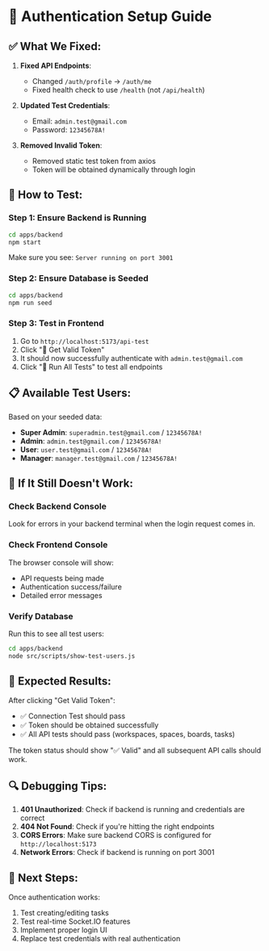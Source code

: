 # 🔐 Authentication Setup Guide

## ✅ **What We Fixed:**

1. **Fixed API Endpoints**:
   - Changed `/auth/profile` → `/auth/me` 
   - Fixed health check to use `/health` (not `/api/health`)

2. **Updated Test Credentials**:
   - Email: `admin.test@gmail.com`
   - Password: `12345678A!`

3. **Removed Invalid Token**:
   - Removed static test token from axios
   - Token will be obtained dynamically through login

## 🚀 **How to Test:**

### Step 1: Ensure Backend is Running
```bash
cd apps/backend
npm start
```
Make sure you see: `Server running on port 3001`

### Step 2: Ensure Database is Seeded
```bash
cd apps/backend
npm run seed
```

### Step 3: Test in Frontend
1. Go to `http://localhost:5173/api-test`
2. Click "🔑 Get Valid Token" 
3. It should now successfully authenticate with `admin.test@gmail.com`
4. Click "🧪 Run All Tests" to test all endpoints

## 📋 **Available Test Users:**

Based on your seeded data:
- **Super Admin**: `superadmin.test@gmail.com` / `12345678A!`
- **Admin**: `admin.test@gmail.com` / `12345678A!`
- **User**: `user.test@gmail.com` / `12345678A!`
- **Manager**: `manager.test@gmail.com` / `12345678A!`

## 🔧 **If It Still Doesn't Work:**

### Check Backend Console
Look for errors in your backend terminal when the login request comes in.

### Check Frontend Console
The browser console will show:
- API requests being made
- Authentication success/failure
- Detailed error messages

### Verify Database
Run this to see all test users:
```bash
cd apps/backend
node src/scripts/show-test-users.js
```

## 🎯 **Expected Results:**

After clicking "Get Valid Token":
- ✅ Connection Test should pass
- ✅ Token should be obtained successfully  
- ✅ All API tests should pass (workspaces, spaces, boards, tasks)

The token status should show "✅ Valid" and all subsequent API calls should work.

## 🔍 **Debugging Tips:**

1. **401 Unauthorized**: Check if backend is running and credentials are correct
2. **404 Not Found**: Check if you're hitting the right endpoints
3. **CORS Errors**: Make sure backend CORS is configured for `http://localhost:5173`
4. **Network Errors**: Check if backend is running on port 3001

## 📝 **Next Steps:**

Once authentication works:
1. Test creating/editing tasks
2. Test real-time Socket.IO features  
3. Implement proper login UI
4. Replace test credentials with real authentication
